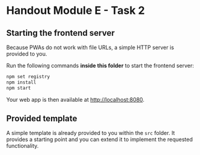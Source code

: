 # Handout Module E - Task 2


## Starting the frontend server

Because PWAs do not work with file URLs, a simple HTTP server is provided to you.

Run the following commands **inside this folder** to start the frontend server:
```bash
npm set registry 
npm install
npm start
```

Your web app is then available at [http://localhost:8080](http://localhost:8080).

## Provided template

A simple template is already provided to you within the `src` folder.
It provides a starting point and you can extend it to implement the requested functionality.
